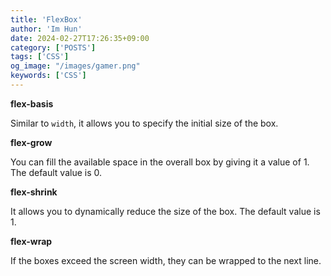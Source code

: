 ```yaml
---
title: 'FlexBox'
author: 'Im Hun'
date: 2024-02-27T17:26:35+09:00
category: ['POSTS']
tags: ['CSS']
og_image: "/images/gamer.png" 
keywords: ['CSS']
---
```


**flex-basis**

Similar to `width`, it allows you to specify the initial size of the box.

**flex-grow**

You can fill the available space in the overall box by giving it a value of 1. The default value is 0.

**flex-shrink**

It allows you to dynamically reduce the size of the box. The default value is 1.

**flex-wrap**

If the boxes exceed the screen width, they can be wrapped to the next line.
